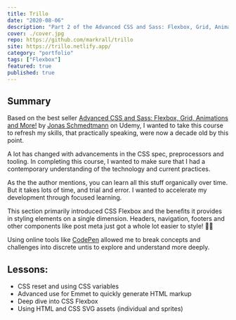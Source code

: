 ```yaml
---
title: Trillo
date: "2020-08-06"
description: "Part 2 of the Advanced CSS and Sass: Flexbox, Grid, Animations and More! on Udemy. This project involved building a hotel ratings site using CSS Flexbox"
cover: ./cover.jpg
repo: https://github.com/markrall/trillo
site: https://trillo.netlify.app/
category: "portfolio"
tags: ["Flexbox"]
featured: true
published: true
---
```


## Summary
Based on the best seller [Advanced CSS and Sass: Flexbox, Grid, Animations and More!](https://www.udemy.com/course/advanced-css-and-sass/learn/lecture/8312924#overview) by [Jonas Schmedtmann](https://www.udemy.com/user/jonasschmedtmann/) on Udemy, I wanted to take this course to refresh my skills, that practically speaking, were now a decade old by this point. 

A lot has changed with advancements in the CSS spec, preprocessors and tooling. In completing this course, I wanted to make sure that I had a contemporary understanding of the technology and current practices. 

As the the author mentions, you can learn all this stuff organically over time. But it takes lots of time, and trial and error. I wanted to accelerate my development through focused learning.

This section primarily introduced CSS Flexbox and the benefits it provides in styling elements on a single dimension. Headers, navigation, footers and other components like post meta just got a whole lot easier to style! 👌🏻

Using online tools like [CodePen](https://codepen.io/) allowed me to break concepts and challenges into discrete untis to explore and understand more deeply.

## Lessons:
- CSS reset and using CSS variables
- Advanced use for Emmet to quickly generate HTML markup
- Deep dive into CSS Flexbox
- Using HTML and CSS SVG assets (individual and sprites)